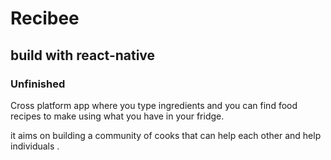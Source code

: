 # Recibee

## build with react-native

### Unfinished

Cross platform app where you type ingredients and you can find food recipes to make using what you have in your fridge.

it aims on building a community of cooks that can help each other and help individuals .
